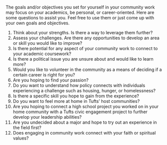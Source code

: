 The goals and/or objectives you set for yourself in your community work may focus on your academics, be personal, or career-oriented. Here are some questions to assist you. Feel free to use them or just come up with your own goals and objectives.

1. Think about your strengths. Is there a way to leverage them further?
2. Assess your challenges. Are there any opportunities to develop an area or skill you would like to improve?
3. Is there potential for any aspect of your community work to connect to your academic coursework?
4. Is there a political issue you are unsure about and would like to learn more?
5. Would you like to volunteer in the community as a means of deciding if a certain career is right for you?
6. Are you hoping to find your passion?
7. Do you want to understand how policy connects with individuals experiencing a challenge such as housing, hunger, or homelessness?
8. Is there a specific skill you hope to gain from the experience?
9. Do you want to feel more at home in Tufts’ host communities?
10. Are you hoping to connect a high school project you worked on in your home community with a Tufts civic engagement project to further develop your leadership abilities?
11. Are you undecided about a major and hope to try out an experience in the field first?
12. Does engaging in community work connect with your faith or spiritual values?
